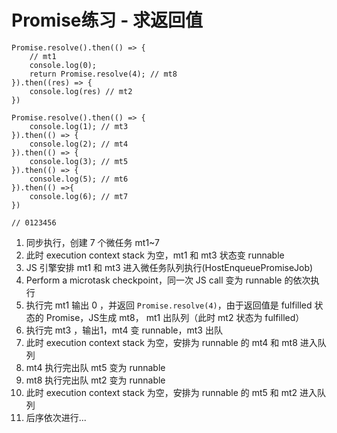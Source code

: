 # Promise练习 - 求返回值
```
Promise.resolve().then(() => {
    // mt1
    console.log(0);
    return Promise.resolve(4); // mt8
}).then((res) => {
    console.log(res) // mt2
})

Promise.resolve().then(() => {
    console.log(1); // mt3
}).then(() => {
    console.log(2); // mt4
}).then(() => {
    console.log(3); // mt5
}).then(() => {
    console.log(5); // mt6
}).then(() =>{
    console.log(6); // mt7
})

// 0123456
```
1. 同步执行，创建 7 个微任务 mt1~7
2. 此时 execution context stack 为空，mt1 和 mt3 状态变 runnable
3. JS 引擎安排 mt1 和 mt3 进入微任务队列执行(HostEnqueuePromiseJob)
4. Perform a microtask checkpoint，同一次 JS call 变为 runnable 的依次执行
5. 执行完 mt1 输出 0 ，并返回 ``Promise.resolve(4)``，由于返回值是 fulfilled 状态的 Promise，JS生成 mt8， mt1 出队列（此时 mt2 状态为 fulfilled）
6. 执行完 mt3 ，输出1，mt4 变 runnable，mt3 出队
7. 此时 execution context stack 为空，安排为 runnable 的 mt4 和 mt8 进入队列
8. mt4 执行完出队 mt5 变为 runnable
9. mt8 执行完出队 mt2 变为 runnable
10. 此时 execution context stack 为空，安排为 runnable 的 mt5 和 mt2 进入队列
11. 后序依次进行...
